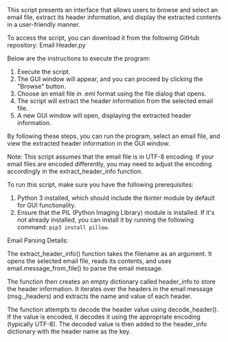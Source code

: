 This script presents an interface that allows users to browse and select an email file, extract its header information, and display the extracted contents in a user-friendly manner.

To access the script, you can download it from the following GitHub repository: Email Header.py

Below are the instructions to execute the program:
1. Execute the script.
2. The GUI window will appear, and you can proceed by clicking the "Browse" button.
3. Choose an email file in .eml format using the file dialog that opens.
4. The script will extract the header information from the selected email file.
5. A new GUI window will open, displaying the extracted header information.

By following these steps, you can run the program, select an email file, and view the extracted header information in the GUI window.

Note: This script assumes that the email file is in UTF-8 encoding. If your email files are encoded differently, you may need to adjust the encoding accordingly in the extract_header_info function.

To run this script, make sure you have the following prerequisites:
1. Python 3 installed, which should include the tkinter module by default for GUI functionality.
2. Ensure that the PIL (Python Imaging Library) module is installed. If it's not already installed, you can install it by running the following command: `pip3 install pillow`.


Email Parsing Details: 

The extract_header_info() function takes the filename as an argument. It opens the selected email file, reads its contents, and uses email.message_from_file() to parse the email message.

The function then creates an empty dictionary called header_info to store the header information. It iterates over the headers in the email message (msg._headers) and extracts the name and value of each header.

The function attempts to decode the header value using decode_header(). If the value is encoded, it decodes it using the appropriate encoding (typically UTF-8). The decoded value is then added to the header_info dictionary with the header name as the key.
